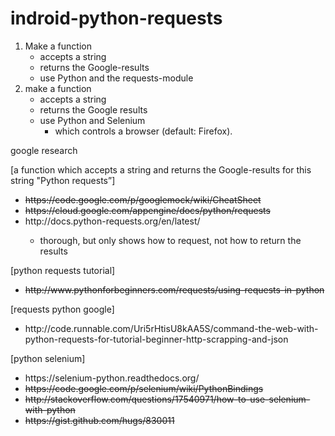 # indroid-python-requests

1. Make a function 
 	- accepts a string 
	- returns the Google-results 
	- use Python and the requests-module
2. make a function 
	- accepts a string 
	- returns the Google results 
	- use Python and Selenium
		- which controls a browser (default: Firefox). 

google research

[a function which accepts a string and returns the Google-results for this string "Python requests”]

<ul><li><strike>https://code.google.com/p/googlemock/wiki/CheatSheet</strike></li>
<li><strike>https://cloud.google.com/appengine/docs/python/requests</strike></li>
<li>http://docs.python-requests.org/en/latest/</li>
	<ul><li>thorough, but only shows how to request, not how to return the results</li></ul>
</ul>

[python requests tutorial]

<ul><li><strike>http://www.pythonforbeginners.com/requests/using-requests-in-python</strike></li></ul>

[requests python google]

<ul><li>http://code.runnable.com/Uri5rHtisU8kAA5S/command-the-web-with-python-requests-for-tutorial-beginner-http-scrapping-and-json</li></ul>

[python selenium]

<ul><li>https://selenium-python.readthedocs.org/</li>
<li><strike>https://code.google.com/p/selenium/wiki/PythonBindings</strike></li>
<li><strike>http://stackoverflow.com/questions/17540971/how-to-use-selenium-with-python</strike></li>
<li><strike>https://gist.github.com/hugs/830011</strike></li></ul>

